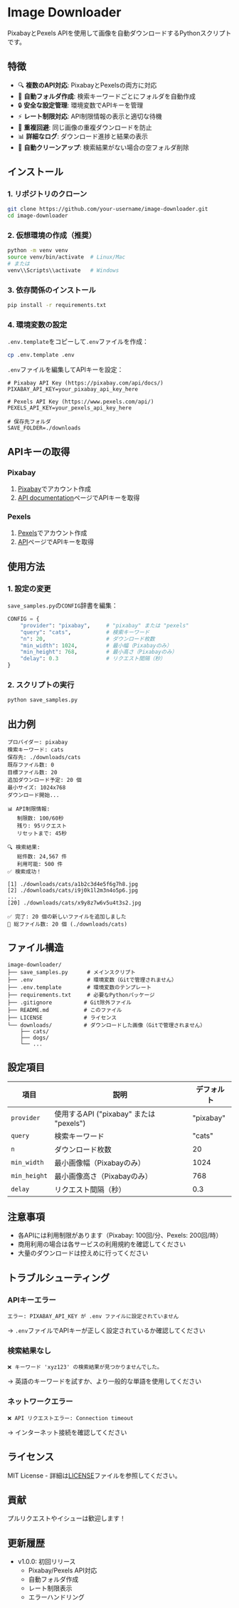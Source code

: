 # Image Downloader

PixabayとPexels APIを使用して画像を自動ダウンロードするPythonスクリプトです。

## 特徴

- 🔍 **複数のAPI対応**: PixabayとPexelsの両方に対応
- 📁 **自動フォルダ作成**: 検索キーワードごとにフォルダを自動作成
- 🔒 **安全な設定管理**: 環境変数でAPIキーを管理
- ⚡ **レート制限対応**: API制限情報の表示と適切な待機
- 🎯 **重複回避**: 同じ画像の重複ダウンロードを防止
- 📊 **詳細なログ**: ダウンロード進捗と結果の表示
- 🧹 **自動クリーンアップ**: 検索結果がない場合の空フォルダ削除

## インストール

### 1. リポジトリのクローン
```bash
git clone https://github.com/your-username/image-downloader.git
cd image-downloader
```

### 2. 仮想環境の作成（推奨）
```bash
python -m venv venv
source venv/bin/activate  # Linux/Mac
# または
venv\\Scripts\\activate   # Windows
```

### 3. 依存関係のインストール
```bash
pip install -r requirements.txt
```

### 4. 環境変数の設定
`.env.template`をコピーして`.env`ファイルを作成：
```bash
cp .env.template .env
```

`.env`ファイルを編集してAPIキーを設定：
```env
# Pixabay API Key (https://pixabay.com/api/docs/)
PIXABAY_API_KEY=your_pixabay_api_key_here

# Pexels API Key (https://www.pexels.com/api/)
PEXELS_API_KEY=your_pexels_api_key_here

# 保存先フォルダ
SAVE_FOLDER=./downloads
```

## APIキーの取得

### Pixabay
1. [Pixabay](https://pixabay.com/)でアカウント作成
2. [API documentation](https://pixabay.com/api/docs/)ページでAPIキーを取得

### Pexels
1. [Pexels](https://www.pexels.com/)でアカウント作成
2. [API](https://www.pexels.com/api/)ページでAPIキーを取得

## 使用方法

### 1. 設定の変更
`save_samples.py`の`CONFIG`辞書を編集：

```python
CONFIG = {
    "provider": "pixabay",     # "pixabay" または "pexels"
    "query": "cats",           # 検索キーワード
    "n": 20,                   # ダウンロード枚数
    "min_width": 1024,         # 最小幅（Pixabayのみ）
    "min_height": 768,         # 最小高さ（Pixabayのみ）
    "delay": 0.3               # リクエスト間隔（秒）
}
```

### 2. スクリプトの実行
```bash
python save_samples.py
```

## 出力例

```
プロバイダー: pixabay
検索キーワード: cats
保存先: ./downloads/cats
既存ファイル数: 0
目標ファイル数: 20
追加ダウンロード予定: 20 個
最小サイズ: 1024x768
ダウンロード開始...

📊 API制限情報:
   制限数: 100/60秒
   残り: 95リクエスト
   リセットまで: 45秒

🔍 検索結果:
   総件数: 24,567 件
   利用可能: 500 件
✅ 検索成功！

[1] ./downloads/cats/a1b2c3d4e5f6g7h8.jpg
[2] ./downloads/cats/i9j0k1l2m3n4o5p6.jpg
...
[20] ./downloads/cats/x9y8z7w6v5u4t3s2.jpg

✅ 完了: 20 個の新しいファイルを追加しました
📁 総ファイル数: 20 個 (./downloads/cats)
```

## ファイル構造

```
image-downloader/
├── save_samples.py      # メインスクリプト
├── .env                 # 環境変数（Gitで管理されません）
├── .env.template        # 環境変数のテンプレート
├── requirements.txt     # 必要なPythonパッケージ
├── .gitignore          # Git除外ファイル
├── README.md           # このファイル
├── LICENSE             # ライセンス
└── downloads/          # ダウンロードした画像（Gitで管理されません）
    ├── cats/
    ├── dogs/
    └── ...
```

## 設定項目

| 項目 | 説明 | デフォルト |
|------|------|------------|
| `provider` | 使用するAPI ("pixabay" または "pexels") | "pixabay" |
| `query` | 検索キーワード | "cats" |
| `n` | ダウンロード枚数 | 20 |
| `min_width` | 最小画像幅（Pixabayのみ） | 1024 |
| `min_height` | 最小画像高さ（Pixabayのみ） | 768 |
| `delay` | リクエスト間隔（秒） | 0.3 |

## 注意事項

- 各APIには利用制限があります（Pixabay: 100回/分、Pexels: 200回/時）
- 商用利用の場合は各サービスの利用規約を確認してください
- 大量のダウンロードは控えめに行ってください

## トラブルシューティング

### APIキーエラー
```
エラー: PIXABAY_API_KEY が .env ファイルに設定されていません
```
→ `.env`ファイルでAPIキーが正しく設定されているか確認してください

### 検索結果なし
```
❌ キーワード 'xyz123' の検索結果が見つかりませんでした。
```
→ 英語のキーワードを試すか、より一般的な単語を使用してください

### ネットワークエラー
```
❌ API リクエストエラー: Connection timeout
```
→ インターネット接続を確認してください

## ライセンス

MIT License - 詳細は[LICENSE](LICENSE)ファイルを参照してください。

## 貢献

プルリクエストやイシューは歓迎します！

## 更新履歴

- v1.0.0: 初回リリース
  - Pixabay/Pexels API対応
  - 自動フォルダ作成
  - レート制限表示
  - エラーハンドリング
